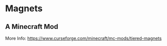 # Magnets

## A Minecraft Mod

More Info: https://www.curseforge.com/minecraft/mc-mods/tiered-magnets

